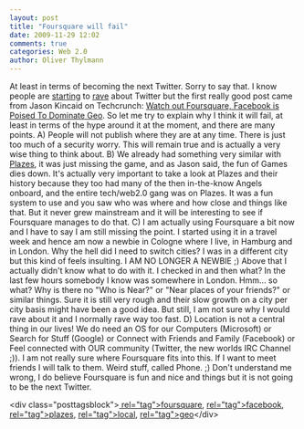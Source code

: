 ```yaml
---
layout: post
title: "Foursquare will fail"
date: 2009-11-29 12:02
comments: true
categories: Web 2.0
author: Oliver Thylmann
---
```



At least in terms of becoming the next Twitter. Sorry to say that. I know people are [starting](http://www.fischmarkt.de/2009/11/foursquare_is_the_new_twitter.html) to [rave](http://edition.cnn.com/2009/TECH/11/19/cashmore.foursquare/) about Twitter but the first really good post came from Jason Kincaid on Techcrunch: [Watch out Foursquare, Facebook is Poised To Dominate Geo](http://www.techcrunch.com/2009/11/28/facebook-foursquare/?utm_source=feedburner&amp;utm_medium=feed&amp;utm_campaign=Feed%3A+Techcrunch+%28TechCrunch%29&amp;utm_content=Google+Reader).
So let me try to explain why I think it will fail, at least in terms of the hype around it at the moment, and there are many points.
A) People will not publish where they are at any time. There is just too much of a security worry. This will remain true and is actually a very wise thing to think about.
B) We already had something very similar with [Plazes](http://plazes.com/), it was just missing the game, and as Jason said, the fun of Games dies down.
It's actually very important to take a look at Plazes and their history because they too had many of the then in-the-know Angels onboard, and the entire tech/web2.0 gang was on Plazes. It was a fun system to use and you saw who was where and how close and things like that. But it never grew mainstream and it will be interesting to see if Foursquare manages to do that.
C) I am actually using Foursquare a bit now and I have to say I am still missing the point. I started using it in a travel week and hence am now a newbie in Cologne where I live, in Hamburg and in London. Why the hell did I need to switch cities? I was in a different city but this kind of feels insulting. I AM NO LONGER A NEWBIE ;) Above that I actually didn't know what to do with it. I checked in and then what? In the last few hours somebody I know was somewhere in London. Hmm... so what?
Why is there no &quot;Who is Near?&quot; or &quot;Near places of your friends?&quot; or similar things. Sure it is still very rough and their slow growth on a city per city basis might have been a good idea. But still, I am not sure why I would rave about it and I normally rave way too fast.
D) Location is not a central thing in our lives! We do need an OS for our Computers (Microsoft) or Search for Stuff (Google) or Connect with Friends and Family (Facebook) or Feel connected with OUR community (Twitter, the new worlds IRC Channel ;)). I am not really sure where Foursquare fits into this. If I want to meet friends I will talk to them. Weird stuff, called Phone. ;)
Don't understand me wrong, I do believe Foursquare is fun and nice and things but it is not going to be the next Twitter.

&lt;div class=&quot;posttagsblock&quot;&gt;[ rel=&quot;tag&quot;&gt;foursquare](http://technorati.com/tag/foursquare), [ rel=&quot;tag&quot;&gt;facebook](http://technorati.com/tag/facebook), [ rel=&quot;tag&quot;&gt;plazes](http://technorati.com/tag/plazes), [ rel=&quot;tag&quot;&gt;local](http://technorati.com/tag/local), [ rel=&quot;tag&quot;&gt;geo](http://technorati.com/tag/geo)&lt;/div&gt;

